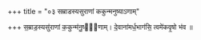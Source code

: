 +++
title = "०३ सम्राडस्यसुराणां ककुन्मनुष्याऽणाम्"

+++
स॒म्राड॒स्यसु॑राणां क॒कुन्म॑नु॒ष्या᳡णाम्। दे॒वाना॑मर्ध॒भाग॑सि॒ त्वमे॑कवृ॒षो भ॑व ॥